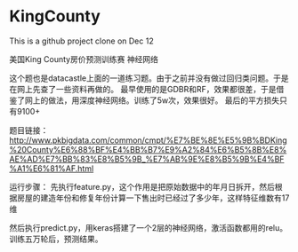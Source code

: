 # KingCounty
This is a github project clone on Dec 12

美国King County房价预测训练赛 神经网络

这个题也是datacastle上面的一道练习题。由于之前并没有做过回归类问题。于是在网上先查了一些资料再做的。
最早使用的是GDBR和RF，效果都很差，于是借鉴了网上的做法，用深度神经网络。训练了5w次，效果很好。
最后的平方损失只有9100+

题目链接：http://www.pkbigdata.com/common/cmpt/%E7%BE%8E%E5%9B%BDKing%20County%E6%88%BF%E4%BB%B7%E9%A2%84%E6%B5%8B%E8%AE%AD%E7%BB%83%E8%B5%9B_%E7%AB%9E%E8%B5%9B%E4%BF%A1%E6%81%AF.html

运行步骤：
先执行feature.py，这个作用是把原始数据中的年月日拆开，然后根据房屋的建造年份和修复年份计算一下售出时已经过了多少年，这样特征维数有17维

然后执行predict.py，用keras搭建了一个2层的神经网络，激活函数都用的relu。训练五万轮后，预测结果。


